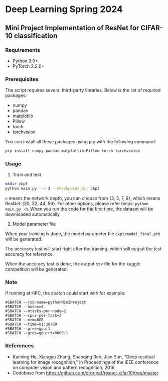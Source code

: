 # Deep Learning Spring 2024

## Mini Project Implementation of ResNet for CIFAR-10 classification

### Requirements

- Python 3.9+
- PyTorch 2.2.0+

### Prerequisites

The script requires several third-party libraries. Below is the list of required packages:

- numpy
- pandas
- matplotlib
- Pillow
- torch
- torchvision

You can install all these packages using pip with the following command:

```bash
pip install numpy pandas matplotlib Pillow torch torchvision
```

### Usage

1. Train and test

```bash
mkdir ckpt
python main.py --n 3 --checkpoint_dir ckpt
```

`n` means the network depth, you can choose from {3, 5, 7, 9}, which means ResNet-{20, 32, 44, 56}.
For other options, please refer helps: `python main.py -h`.
When you run the code for the first time, the dataset will be downloaded automatically.

2. Model parameter file

When your training is done, the model parameter file `ckpt/model_final.pth` will be generated. 

The accuracy test will start right after the training, which will output the test accuracy for reference. 

When the accuracy test is done, the output csv file for the kaggle competition will be generated. 

### Note

If running at HPC, the sbatch could start with for example:

```#!/bin/bash
#SBATCH --job-name=pythonMiniProject
#SBATCH --nodes=4
#SBATCH --ntasks-per-node=2
#SBATCH --cpus-per-task=2
#SBATCH --mem=8GB
#SBATCH --time=01:30:00
#SBATCH --gres=gpu:1
#SBATCH --gres=gpu:rtx8000:1
```

### References

- Kaiming He, Xiangyu Zhang, Shaoqing Ren, Jian Sun, "Deep residual learning for image recognition," In Proceedings of the IEEE conference on computer vision and pattern recognition, 2016.
- Codebase from https://github.com/drgripa1/resnet-cifar10/tree/master